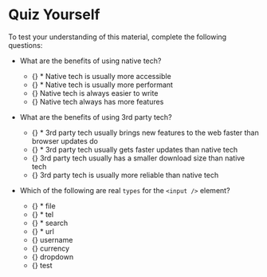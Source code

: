 # Quiz Yourself

To test your understanding of this material, complete the following questions:

- What are the benefits of using native tech?
  - {} * Native tech is usually more accessible
  - {} * Native tech is usually more performant
  - {} Native tech is always easier to write
  - {} Native tech always has more features

- What are the benefits of using 3rd party tech?
  - {} * 3rd party tech usually brings new features to the web faster than browser updates do
  - {} * 3rd party tech usually gets faster updates than native tech
  - {} 3rd party tech usually has a smaller download size than native tech
  - {} 3rd party tech is usually more reliable than native tech

- Which of the following are real `types` for the `<input />` element?
  - {} * file
  - {} * tel
  - {} * search
  - {} * url
  - {} username
  - {} currency
  - {} dropdown
  - {} test
